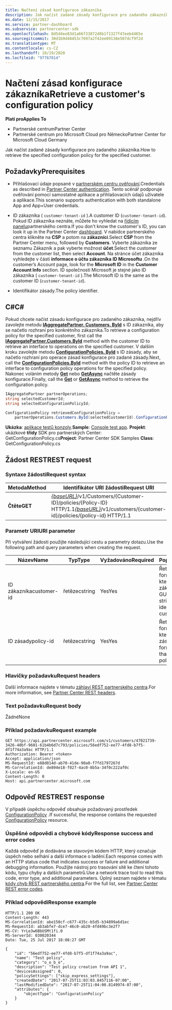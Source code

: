 ```yaml
---
title: Načtení zásad konfigurace zákazníka
description: Jak načíst zadané zásady konfigurace pro zadaného zákazníka.
ms.date: 12/15/2017
ms.service: partner-dashboard
ms.subservice: partnercenter-sdk
ms.openlocfilehash: 8d5d4ee83d1a66f33872d8b1f1327f47eeb4465e
ms.sourcegitcommit: 30d1b9d48453c7697a2f42ee09138e507dcf9f2d
ms.translationtype: MT
ms.contentlocale: cs-CZ
ms.lasthandoff: 10/19/2020
ms.locfileid: "97767014"
---
```

# <a name="retrieve-a-customers-configuration-policy"></a><span data-ttu-id="c70cb-103">Načtení zásad konfigurace zákazníka</span><span class="sxs-lookup"><span data-stu-id="c70cb-103">Retrieve a customer's configuration policy</span></span>

<span data-ttu-id="c70cb-104">**Platí pro**</span><span class="sxs-lookup"><span data-stu-id="c70cb-104">**Applies To**</span></span>

- <span data-ttu-id="c70cb-105">Partnerské centrum</span><span class="sxs-lookup"><span data-stu-id="c70cb-105">Partner Center</span></span>
- <span data-ttu-id="c70cb-106">Partnerské centrum pro Microsoft Cloud pro Německo</span><span class="sxs-lookup"><span data-stu-id="c70cb-106">Partner Center for Microsoft Cloud Germany</span></span>

<span data-ttu-id="c70cb-107">Jak načíst zadané zásady konfigurace pro zadaného zákazníka.</span><span class="sxs-lookup"><span data-stu-id="c70cb-107">How to retrieve the specified configuration policy for the specified customer.</span></span>

## <a name="prerequisites"></a><span data-ttu-id="c70cb-108">Požadavky</span><span class="sxs-lookup"><span data-stu-id="c70cb-108">Prerequisites</span></span>

- <span data-ttu-id="c70cb-109">Přihlašovací údaje popsané v [partnerském centru ověřování](partner-center-authentication.md).</span><span class="sxs-lookup"><span data-stu-id="c70cb-109">Credentials as described in [Partner Center authentication](partner-center-authentication.md).</span></span> <span data-ttu-id="c70cb-110">Tento scénář podporuje ověřování pomocí samostatné aplikace a přihlašovacích údajů uživatele a aplikace.</span><span class="sxs-lookup"><span data-stu-id="c70cb-110">This scenario supports authentication with both standalone App and App+User credentials.</span></span>

- <span data-ttu-id="c70cb-111">ID zákazníka ( `customer-tenant-id` ).</span><span class="sxs-lookup"><span data-stu-id="c70cb-111">A customer ID (`customer-tenant-id`).</span></span> <span data-ttu-id="c70cb-112">Pokud ID zákazníka neznáte, můžete ho vyhledat na [řídicím panelu](https://partner.microsoft.com/dashboard)partnerského centra.</span><span class="sxs-lookup"><span data-stu-id="c70cb-112">If you don't know the customer's ID, you can look it up in the Partner Center [dashboard](https://partner.microsoft.com/dashboard).</span></span> <span data-ttu-id="c70cb-113">V nabídce partnerského centra klikněte na **CSP** a potom na **zákazníci**.</span><span class="sxs-lookup"><span data-stu-id="c70cb-113">Select **CSP** from the Partner Center menu, followed by **Customers**.</span></span> <span data-ttu-id="c70cb-114">Vyberte zákazníka ze seznamu Zákazník a pak vyberte možnost **účet**.</span><span class="sxs-lookup"><span data-stu-id="c70cb-114">Select the customer from the customer list, then select **Account**.</span></span> <span data-ttu-id="c70cb-115">Na stránce účet zákazníka vyhledejte v části **informace o účtu zákazníka** **ID Microsoftu** .</span><span class="sxs-lookup"><span data-stu-id="c70cb-115">On the customer’s Account page, look for the **Microsoft ID** in the **Customer Account Info** section.</span></span> <span data-ttu-id="c70cb-116">ID společnosti Microsoft je stejné jako ID zákazníka ( `customer-tenant-id` ).</span><span class="sxs-lookup"><span data-stu-id="c70cb-116">The Microsoft ID is the same as the customer ID  (`customer-tenant-id`).</span></span>

- <span data-ttu-id="c70cb-117">Identifikátor zásady.</span><span class="sxs-lookup"><span data-stu-id="c70cb-117">The policy identifier.</span></span>

## <a name="c"></a><span data-ttu-id="c70cb-118">C\#</span><span class="sxs-lookup"><span data-stu-id="c70cb-118">C\#</span></span>

<span data-ttu-id="c70cb-119">Pokud chcete načíst zásadu konfigurace pro zadaného zákazníka, nejdřív zavolejte metodu [**IAggregatePartner. Customers. ById**](/dotnet/api/microsoft.store.partnercenter.customers.icustomercollection.byid) s ID zákazníka, aby se načetlo rozhraní pro konkrétního zákazníka.</span><span class="sxs-lookup"><span data-stu-id="c70cb-119">To retrieve a configuration policy for the specified customer, first call the [**IAggregatePartner.Customers.ById**](/dotnet/api/microsoft.store.partnercenter.customers.icustomercollection.byid) method with the customer ID to retrieve an interface to operations on the specified customer.</span></span> <span data-ttu-id="c70cb-120">V dalším kroku zavolejte metodu [**ConfigurationPolicies. ById**](/dotnet/api/microsoft.store.partnercenter.devicesdeployment.iconfigurationpolicycollection.byid) s ID zásady, aby se načetlo rozhraní pro operace zásad konfigurace pro zadané zásady.</span><span class="sxs-lookup"><span data-stu-id="c70cb-120">Next, call the [**ConfigurationPolicies.ById**](/dotnet/api/microsoft.store.partnercenter.devicesdeployment.iconfigurationpolicycollection.byid) method with the policy ID to retrieve an interface to configuration policy operations for the specified policy.</span></span> <span data-ttu-id="c70cb-121">Nakonec voláním metody [**Get**](/dotnet/api/microsoft.store.partnercenter.devicesdeployment.iconfigurationpolicy.get) nebo [**GetAsync**](/dotnet/api/microsoft.store.partnercenter.devicesdeployment.iconfigurationpolicy.getasync) načtěte zásady konfigurace.</span><span class="sxs-lookup"><span data-stu-id="c70cb-121">Finally, call the [**Get**](/dotnet/api/microsoft.store.partnercenter.devicesdeployment.iconfigurationpolicy.get) or [**GetAsync**](/dotnet/api/microsoft.store.partnercenter.devicesdeployment.iconfigurationpolicy.getasync) method to retrieve the configuration policy.</span></span>

``` csharp
IAggregatePartner partnerOperations;
string selectedCustomerId;
string selectedConfigurationPolicyId;

ConfigurationPolicy retrievedConfigurationPolicy =
    partnerOperations.Customers.ById(selectedCustomerId).ConfigurationPolicies.ById(selectedConfigurationPolicyId).Get();
```

<span data-ttu-id="c70cb-122">**Ukázka**: [aplikace testů konzoly](console-test-app.md).</span><span class="sxs-lookup"><span data-stu-id="c70cb-122">**Sample**: [Console test app](console-test-app.md).</span></span> <span data-ttu-id="c70cb-123">**Projekt**: ukázkové **třídy** SDK pro partnerských Center: GetConfigurationPolicy.cs</span><span class="sxs-lookup"><span data-stu-id="c70cb-123">**Project**: Partner Center SDK Samples **Class**: GetConfigurationPolicy.cs</span></span>

## <a name="rest-request"></a><span data-ttu-id="c70cb-124">Žádost REST</span><span class="sxs-lookup"><span data-stu-id="c70cb-124">REST request</span></span>

### <a name="request-syntax"></a><span data-ttu-id="c70cb-125">Syntaxe žádosti</span><span class="sxs-lookup"><span data-stu-id="c70cb-125">Request syntax</span></span>

| <span data-ttu-id="c70cb-126">Metoda</span><span class="sxs-lookup"><span data-stu-id="c70cb-126">Method</span></span>  | <span data-ttu-id="c70cb-127">Identifikátor URI žádosti</span><span class="sxs-lookup"><span data-stu-id="c70cb-127">Request URI</span></span>                                                                                          |
|---------|------------------------------------------------------------------------------------------------------|
| <span data-ttu-id="c70cb-128">**Čtěte**</span><span class="sxs-lookup"><span data-stu-id="c70cb-128">**GET**</span></span> | <span data-ttu-id="c70cb-129">[*{baseURL}*](partner-center-rest-urls.md)/v1/Customers/{Customer-ID}/policies/{Policy-ID} HTTP/1.1</span><span class="sxs-lookup"><span data-stu-id="c70cb-129">[*{baseURL}*](partner-center-rest-urls.md)/v1/customers/{customer-id}/policies/{policy-id} HTTP/1.1</span></span> |

### <a name="uri-parameter"></a><span data-ttu-id="c70cb-130">Parametr URI</span><span class="sxs-lookup"><span data-stu-id="c70cb-130">URI parameter</span></span>

<span data-ttu-id="c70cb-131">Při vytváření žádosti použijte následující cestu a parametry dotazu.</span><span class="sxs-lookup"><span data-stu-id="c70cb-131">Use the following path and query parameters when creating the request.</span></span>

| <span data-ttu-id="c70cb-132">Název</span><span class="sxs-lookup"><span data-stu-id="c70cb-132">Name</span></span>        | <span data-ttu-id="c70cb-133">Typ</span><span class="sxs-lookup"><span data-stu-id="c70cb-133">Type</span></span>   | <span data-ttu-id="c70cb-134">Vyžadováno</span><span class="sxs-lookup"><span data-stu-id="c70cb-134">Required</span></span> | <span data-ttu-id="c70cb-135">Popis</span><span class="sxs-lookup"><span data-stu-id="c70cb-135">Description</span></span>                                           |
|-------------|--------|----------|-------------------------------------------------------|
| <span data-ttu-id="c70cb-136">ID zákazníka</span><span class="sxs-lookup"><span data-stu-id="c70cb-136">customer-id</span></span> | <span data-ttu-id="c70cb-137">řetězec</span><span class="sxs-lookup"><span data-stu-id="c70cb-137">string</span></span> | <span data-ttu-id="c70cb-138">Yes</span><span class="sxs-lookup"><span data-stu-id="c70cb-138">Yes</span></span>      | <span data-ttu-id="c70cb-139">Řetězec ve formátu GUID, který identifikuje zákazníka.</span><span class="sxs-lookup"><span data-stu-id="c70cb-139">A GUID-formatted string that identifies the customer.</span></span> |
| <span data-ttu-id="c70cb-140">ID zásady</span><span class="sxs-lookup"><span data-stu-id="c70cb-140">policy-id</span></span>   | <span data-ttu-id="c70cb-141">řetězec</span><span class="sxs-lookup"><span data-stu-id="c70cb-141">string</span></span> | <span data-ttu-id="c70cb-142">Yes</span><span class="sxs-lookup"><span data-stu-id="c70cb-142">Yes</span></span>      | <span data-ttu-id="c70cb-143">Řetězec ve formátu GUID, který identifikuje zásadu.</span><span class="sxs-lookup"><span data-stu-id="c70cb-143">A GUID-formatted string that identifies the policy.</span></span>   |

### <a name="request-headers"></a><span data-ttu-id="c70cb-144">Hlavičky požadavku</span><span class="sxs-lookup"><span data-stu-id="c70cb-144">Request headers</span></span>

<span data-ttu-id="c70cb-145">Další informace najdete v tématu [záhlaví REST partnerského centra](headers.md).</span><span class="sxs-lookup"><span data-stu-id="c70cb-145">For more information, see [Partner Center REST headers](headers.md).</span></span>

### <a name="request-body"></a><span data-ttu-id="c70cb-146">Text požadavku</span><span class="sxs-lookup"><span data-stu-id="c70cb-146">Request body</span></span>

<span data-ttu-id="c70cb-147">Žádné</span><span class="sxs-lookup"><span data-stu-id="c70cb-147">None</span></span>

### <a name="request-example"></a><span data-ttu-id="c70cb-148">Příklad požadavku</span><span class="sxs-lookup"><span data-stu-id="c70cb-148">Request example</span></span>

```http
GET https://api.partnercenter.microsoft.com/v1/customers/47021739-3426-40bf-9601-61b4b6d7c793/policies/56edf752-ee77-4fd8-b7f5-df1f74a3a9ac HTTP/1.1
Authorization: Bearer <token>
Accept: application/json
MS-RequestId: e88d014d-ab70-41de-90a0-f7fd1797267d
MS-CorrelationId: de894e18-f027-4ac0-8b5a-34f0c222af0c
X-Locale: en-US
Content-Length: 0
Host: api.partnercenter.microsoft.com
```

## <a name="rest-response"></a><span data-ttu-id="c70cb-149">Odpověď REST</span><span class="sxs-lookup"><span data-stu-id="c70cb-149">REST response</span></span>

<span data-ttu-id="c70cb-150">V případě úspěchu odpověď obsahuje požadovaný prostředek [ConfigurationPolicy](device-deployment-resources.md#configurationpolicy) .</span><span class="sxs-lookup"><span data-stu-id="c70cb-150">If successful, the response contains the requested [ConfigurationPolicy](device-deployment-resources.md#configurationpolicy) resource.</span></span>

### <a name="response-success-and-error-codes"></a><span data-ttu-id="c70cb-151">Úspěšné odpovědi a chybové kódy</span><span class="sxs-lookup"><span data-stu-id="c70cb-151">Response success and error codes</span></span>

<span data-ttu-id="c70cb-152">Každá odpověď je dodávána se stavovým kódem HTTP, který označuje úspěch nebo selhání a další informace o ladění.</span><span class="sxs-lookup"><span data-stu-id="c70cb-152">Each response comes with an HTTP status code that indicates success or failure and additional debugging information.</span></span> <span data-ttu-id="c70cb-153">Použijte nástroj pro trasování sítě ke čtení tohoto kódu, typu chyby a dalších parametrů.</span><span class="sxs-lookup"><span data-stu-id="c70cb-153">Use a network trace tool to read this code, error type, and additional parameters.</span></span> <span data-ttu-id="c70cb-154">Úplný seznam najdete v tématu [kódy chyb REST partnerského centra](error-codes.md).</span><span class="sxs-lookup"><span data-stu-id="c70cb-154">For the full list, see [Partner Center REST error codes](error-codes.md).</span></span>

### <a name="response-example"></a><span data-ttu-id="c70cb-155">Příklad odpovědi</span><span class="sxs-lookup"><span data-stu-id="c70cb-155">Response example</span></span>

```http
HTTP/1.1 200 OK
Content-Length: 443
MS-CorrelationId: abe150cf-c677-435c-b5d5-b34899a6d1ec
MS-RequestId: ab3abfe7-dce7-46c0-ab20-4fd49bc3e2f7
MS-CV: YrLe3w6BbUSMt1fi.0
MS-ServerId: 030020344
Date: Tue, 25 Jul 2017 18:08:27 GMT

{
    "id": "56edf752-ee77-4fd8-b7f5-df1f74a3a9ac",
    "name": "Test policy",
    "category": "o_o_b_e",
    "description": "Test policy creation from API 1",
    "devicesAssigned": 0,
    "policySettings": ["skip_express_settings"],
    "createdDate": "2017-07-25T11:03:03.8457116-07:00",
    "lastModifiedDate": "2017-07-25T11:04:00.8149974-07:00",
    "attributes": {
        "objectType": "ConfigurationPolicy"
    }
}
```
